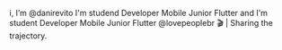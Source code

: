 i, I’m @danirevito I'm studend Developer Mobile Junior Flutter and I'm student Developer Mobile Junior Flutter @lovepeoplebr 
🎬 | Sharing the trajectory.

